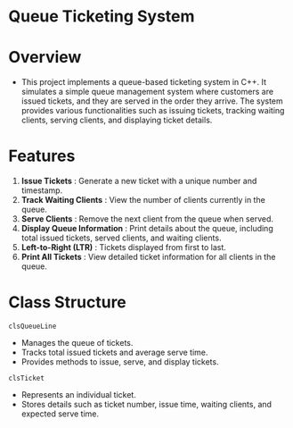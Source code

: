 # Queue Ticketing System

# Overview
  - This project implements a queue-based ticketing system in C++. It simulates a simple queue management system where customers are issued tickets, and they are served in the order they arrive. The system provides various functionalities such as issuing tickets, tracking waiting clients, serving clients, and displaying ticket details.

# Features
  1. **Issue Tickets** : Generate a new ticket with a unique number and timestamp.
  2. **Track Waiting Clients** : View the number of clients currently in the queue.
  3. **Serve Clients** : Remove the next client from the queue when served.
  4. **Display Queue Information** : Print details about the queue, including total issued tickets, served clients, and waiting clients.
  5. **Left-to-Right (LTR)** : Tickets displayed from first to last.
  6. **Print All Tickets** : View detailed ticket information for all clients in the queue.

# Class Structure
` clsQueueLine `
  -  Manages the queue of tickets.
  -  Tracks total issued tickets and average serve time.
  -  Provides methods to issue, serve, and display tickets.

` clsTicket `
  -  Represents an individual ticket.
  -  Stores details such as ticket number, issue time, waiting clients, and expected serve time.
